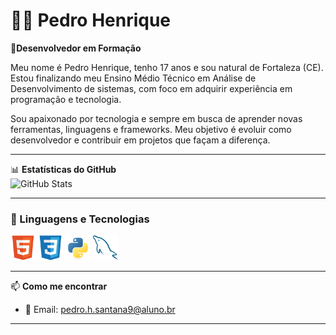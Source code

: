 # 👨‍💻 Pedro Henrique  

🚀**Desenvolvedor em Formação**  

Meu nome é Pedro Henrique, tenho 17 anos e sou natural de Fortaleza (CE). Estou finalizando meu Ensino Médio Técnico em Análise de Desenvolvimento de sistemas, com foco em adquirir experiência em programação e tecnologia.  

Sou apaixonado por tecnologia e sempre em busca de aprender novas ferramentas, linguagens e frameworks. Meu objetivo é evoluir como desenvolvedor e contribuir em projetos que façam a diferença.  

---

📊 **Estatísticas do GitHub**  
![GitHub Stats](https://github-readme-stats.vercel.app/api?username=PedroHenrique&show_icons=true&theme=radical)  

---

### 🚀 Linguagens e Tecnologias  

<p align="left">
  <img src="https://raw.githubusercontent.com/devicons/devicon/master/icons/html5/html5-original.svg" alt="html5" width="40" height="40"/>
  <img src="https://raw.githubusercontent.com/devicons/devicon/master/icons/css3/css3-original.svg" alt="css3" width="40" height="40"/>
  <img src="https://raw.githubusercontent.com/devicons/devicon/master/icons/python/python-original.svg" alt="python" width="40" height="40"/>
  <img src="https://raw.githubusercontent.com/devicons/devicon/master/icons/mysql/mysql-original.svg" alt="mysql" width="40" height="40"/>
</p>  

---

📫 **Como me encontrar**     
- 📧 Email: pedro.h.santana9@aluno.br
  
----------------------------------------------------------
